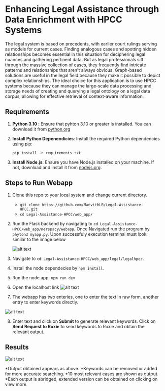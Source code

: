 # Enhancing Legal Assistance through Data Enrichment with HPCC Systems
The legal system is based on precedents, with earlier court rulings serving as models for 
current cases. Finding analogous cases and spotting hidden relationships becomes essential
in this situation for deciphering legal nuances and gathering pertinent data. But as legal
professionals sift through the massive collection of cases, they frequently find intricate
patterns and relationships that aren't always obvious. Graph-based solutions are useful in the
legal field because they make it possible to depict complex relationships. The ideal choice
for this application is to use HPCC systems because they can manage the large-scale data
processing and storage needs of creating and querying a legal ontology on a legal data
corpus, allowing for effective retrieval of context-aware information.

## Requirements

1. **Python 3.10** :
 Ensure that pyhton 3.10 or greater is installed. You can download it from [python.org](https://www.python.org/downloads)
2. **Install Python Depenendicies**:
   Install the required Python dependencies using pip:
   
   ``` pip install -r requirements.txt ```
3. **Install Node.js**:
   Ensure you have Node.js installed on your machine. If not, download and install it from [nodejs.org](https://nodejs.org/en).

## Steps to Run Webapp

1. Clone this repo to your local system and change current directory.

   * ```git clone https://github.com/ManvithLB/Legal-Assistance-HPCC.git```
   * ```cd Legal-Assistance-HPCC/web_app/```
    
2. Run the Flask backend by navigating to ```cd Legal-Assistance-HPCC/web_app/nerspacy/webapp```. Once Navigated run the program by
   ```phyton3 myapp.py```. Upon successfuly execution terminal must look similar to the image below
   
    ![alt text](Images/flask.png "Flask Terminal")
   
3. Navigate to ```cd Legal-Assistance-HPCC/web_app/legal/legalhpcc```.
   
4. Install the node dependecies by ```npm install```.
   
5. Run the node app: ```npm run dev```
   
6. Open the localhost link ![alt text](Images/rundev.png "npm run dev")
    
7. The webapp has two enteries, one to enter the text in raw form, another entry to enter keywords directly.
    
  ![alt text](Images/webapp.png "Webapp")

8. Enter text and click on **Submit** to generate relevant keywords. Click on **Send Request to Roxie** to send keywords to Roxie and obtain the relevant output.

## Results
![alt text](Images/SampleEntry.png "Sample")

*Output obtained appears as above. 
*Keywords can be removed or added for more accurate searching.
*10 most relevant cases are shown as output. 
*Each output is abridged, extended version can be obtained on clicking on view more.



